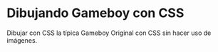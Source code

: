 # Dibujando Gameboy con CSS

Dibujar con CSS la típica Gameboy Original con CSS sin hacer uso de imágenes.
